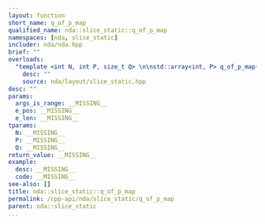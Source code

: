```yaml
---
layout: function
short_name: q_of_p_map
qualified_name: nda::slice_static::q_of_p_map
namespaces: [nda, slice_static]
includer: nda/nda.hpp
brief: ""
overloads:
  "template <int N, int P, size_t Q> \n\nstd::array<int, P> q_of_p_map(const std::array<_Bool, Q> & args_is_range, int e_pos, int e_len)":
    desc: ""
    source: nda/layout/slice_static.hpp
desc: ""
params:
  args_is_range: __MISSING__
  e_pos: __MISSING__
  e_len: __MISSING__
tparams:
  N: __MISSING__
  P: __MISSING__
  Q: __MISSING__
return_value: __MISSING__
example:
  desc: __MISSING__
  code: __MISSING__
see-also: []
title: nda::slice_static::q_of_p_map
permalink: /cpp-api/nda/slice_static/q_of_p_map
parent: nda::slice_static
...
```


